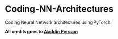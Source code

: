# Coding-NN-Architectures
Coding Neural Network architectures using PyTorch

**All credits goes to [Aladdin Persson](https://www.youtube.com/@AladdinPersson)**
